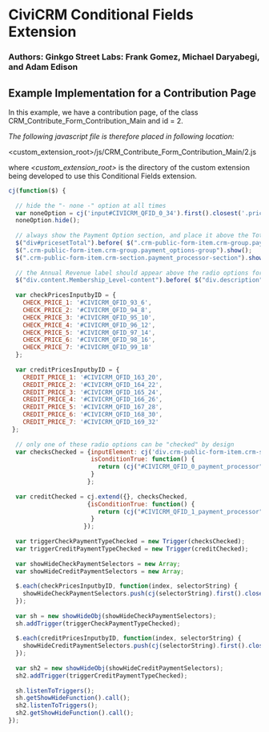 # CiviCRM Conditional Fields Extension #

### Authors: Ginkgo Street Labs: Frank Gomez, Michael Daryabegi, and Adam Edison ###

## Example Implementation for a Contribution Page ##

In this example, we have a contribution page, of the class CRM_Contribute_Form_Contribution_Main and id = 2.

_The following javascript file is therefore placed in following location:_

<custom_extension_root>/js/CRM_Contribute_Form_Contribution_Main/2.js

where *<custom_extension_root>* is the directory of the custom extension being developed to use this Conditional Fields extension.


```javascript
cj(function($) {
   
  // hide the "- none -" option at all times
  var noneOption = cj('input#CIVICRM_QFID_0_34').first().closest('.price-set-row');
  noneOption.hide();
  
  // always show the Payment Option section, and place it above the Total Amount
  $("div#pricesetTotal").before( $(".crm-public-form-item.crm-group.payment_options-group") );  
  $(".crm-public-form-item.crm-group.payment_options-group").show();
  $(".crm-public-form-item.crm-section.payment_processor-section").show();
  
  // the Annual Revenue label should appear above the radio options for Membership Level
  $("div.content.Membership_Level-content").before( $("div.description") );  
  
  var checkPricesInputbyID = {
    CHECK_PRICE_1: '#CIVICRM_QFID_93_6',
    CHECK_PRICE_2: '#CIVICRM_QFID_94_8',
    CHECK_PRICE_3: '#CIVICRM_QFID_95_10',
    CHECK_PRICE_4: '#CIVICRM_QFID_96_12',
    CHECK_PRICE_5: '#CIVICRM_QFID_97_14',
    CHECK_PRICE_6: '#CIVICRM_QFID_98_16',
    CHECK_PRICE_7: '#CIVICRM_QFID_99_18'
  };
  
  var creditPricesInputbyID = {
    CREDIT_PRICE_1: '#CIVICRM_QFID_163_20',
    CREDIT_PRICE_2: '#CIVICRM_QFID_164_22',
    CREDIT_PRICE_3: '#CIVICRM_QFID_165_24',
    CREDIT_PRICE_4: '#CIVICRM_QFID_166_26',
    CREDIT_PRICE_5: '#CIVICRM_QFID_167_28',
    CREDIT_PRICE_6: '#CIVICRM_QFID_168_30',
    CREDIT_PRICE_7: '#CIVICRM_QFID_169_32' 
 };
  
  // only one of these radio options can be "checked" by design
  var checksChecked = {inputElement: cj('div.crm-public-form-item.crm-section.payment_processor-section'), 
                       isConditionTrue: function() {
                         return (cj("#CIVICRM_QFID_0_payment_processor").is(":checked"));
                       }
                      };
                
  var creditChecked = cj.extend({}, checksChecked,
                      {isConditionTrue: function() {
                         return (cj("#CIVICRM_QFID_1_payment_processor").is(":checked"));
                       }
                     });
                
  var triggerCheckPaymentTypeChecked = new Trigger(checksChecked);
  var triggerCreditPaymentTypeChecked = new Trigger(creditChecked);
  
  var showHideCheckPaymentSelectors = new Array;
  var showHideCreditPaymentSelectors = new Array;
  
  $.each(checkPricesInputbyID, function(index, selectorString) {
    showHideCheckPaymentSelectors.push(cj(selectorString).first().closest('div.price-set-row'));
  });
  
  var sh = new showHideObj(showHideCheckPaymentSelectors);
  sh.addTrigger(triggerCheckPaymentTypeChecked);
  
  $.each(creditPricesInputbyID, function(index, selectorString) {
    showHideCreditPaymentSelectors.push(cj(selectorString).first().closest('div.price-set-row'));
  });
  
  var sh2 = new showHideObj(showHideCreditPaymentSelectors);
  sh2.addTrigger(triggerCreditPaymentTypeChecked);
  
  sh.listenToTriggers();
  sh.getShowHideFunction().call();
  sh2.listenToTriggers();
  sh2.getShowHideFunction().call();
});
```